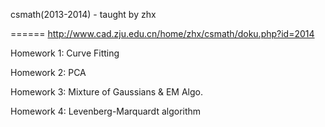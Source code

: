 csmath(2013-2014) - taught by zhx 

======
http://www.cad.zju.edu.cn/home/zhx/csmath/doku.php?id=2014


Homework 1: Curve Fitting

Homework 2: PCA

Homework 3: Mixture of Gaussians & EM Algo.

Homework 4: Levenberg-Marquardt algorithm

